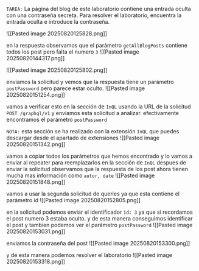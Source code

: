 `TAREA:` La página del blog de este laboratorio contiene una entrada oculta con una contraseña secreta. Para resolver el laboratorio, encuentra la entrada oculta e introduce la contraseña.


![[Pasted image 20250820125828.png]]

en la respuesta observamos que el parámetro `getAllBlogPosts` contiene todos los post pero falta el numero `3`
![[Pasted image 20250820144317.png]]


![[Pasted image 20250820125802.png]]

enviamos la solicitud y vemos que la respuesta tiene un parámetro `postPassword` pero parece estar oculto.
![[Pasted image 20250820151254.png]]

vamos a verificar esto en la sección de `InQL` usando la URL de la solicitud `POST /graphql/v1` y enviamos esta solicitud a analizar. efectivamente encontramos el parámetro `postPassword`

`NOTA:` esta sección se ha realizado con la extensión `InQL` que puedes descargar desde el apartado de extensiones 
![[Pasted image 20250820151342.png]]

vamos a copiar todos los parámetros que hemos encontrado y lo vamos a enviar al repeater para reemplazarlos en la sección de `InQL` despues de enviar la solicitud observamos que la respuesta de los post ahora tienen mucha mas información como `autor, date` 
![[Pasted image 20250820151848.png]]

vamos a usar la segunda solicitud de queries ya que esta contiene el parámetro id
![[Pasted image 20250820152805.png]]

en la solicitud podemos enviar el identificador `id: 3` ya que si recordamos el post numero 3 estaba oculto. y de esta manera conseguimos identificar el post y tambien podemos ver el parámetro `postPassword` 
![[Pasted image 20250820153031.png]]

enviamos la contraseña del post
![[Pasted image 20250820153300.png]]

y de esta manera podemos resolver el laboratorio
![[Pasted image 20250820153318.png]]